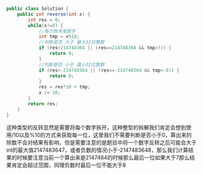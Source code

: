 ```java
public class Solution {
    public int reverse(int x) {
        int res = 0;
        while(x!=0) {
            //每次取末尾数字
            int tmp = x%10;
            //判断是否 大于 最大32位整数
            if (res>214748364 || (res==214748364 && tmp>7)) {
                return 0;
            }
            //判断是否 小于 最小32位整数
            if (res<-214748364 || (res==-214748364 && tmp<-8)) {
                return 0;
            }
            res = res*10 + tmp;
            x /= 10;
        }
        return res;
    }
}
```

这种类型的反转显然是需要将每个数字拆开，这种整型的拆解我们肯定会想到使用/10以及%10的方式来获取每一位，这里我们不需要判断是否小于0，算出来的除数不会对结果有影响，但是需要注意的是题目中将一个数字反转之后可能会大于int的最大值2147483647，或者负数的情况小于-2147483648，那么我们计算结果的时候要注意当前一个算出来是2147484的时候那么最后一位如果大于7那么结果肯定会超过范围，同理负数时最后一位不能大于8